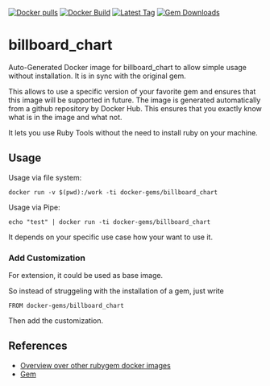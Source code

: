 [![Docker pulls](https://img.shields.io/docker/pulls/rubygem/billboard_chart.svg)](https://hub.docker.com/r/rubygem/billboard_chart/)
[![Docker Build](https://img.shields.io/docker/automated/rubygem/billboard_chart.svg)](https://hub.docker.com/r/rubygem/billboard_chart/)
[![Latest Tag](https://img.shields.io/github/tag/docker-rubygem/billboard_chart.svg)](https://hub.docker.com/r/rubygem/billboard_chart/)
[![Gem Downloads](https://img.shields.io/gem/dt/billboard_chart.svg)](https://rubygems.org/gems/billboard_chart/)
# billboard_chart

Auto-Generated Docker image for billboard_chart to allow simple usage without installation.
It is in sync with the original gem.

This allows to use a specific version of your favorite gem and ensures that this image will be supported in future.
The image is generated automatically from a github repository by Docker Hub.
This ensures that you exactly know what is in the image and what not.

It lets you use Ruby Tools without the need to install ruby on your machine.

## Usage

Usage via file system:

`docker run -v $(pwd):/work -ti docker-gems/billboard_chart`

Usage via Pipe:

`echo "test" | docker run -ti docker-gems/billboard_chart`

It depends on your specific use case how your want to use it.

### Add Customization

For extension, it could be used as base image.

So instead of struggeling with the installation of a gem, just write

`FROM docker-gems/billboard_chart`

Then add the customization.

## References

 - [Overview over other rubygem docker images](https://github.com/thinkbot/docker-rubygem)
 - [Gem](https://rubygems.org/gems/billboard_chart/)
